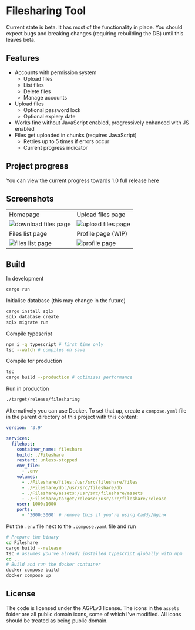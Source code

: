 # Filesharing Tool

Current state is beta. It has most of the functionality in place. You should expect bugs and breaking changes (requiring rebuilding the DB) until this leaves beta.

## Features

- Accounts with permission system
  - Upload files
  - List files
  - Delete files
  - Manage accounts
- Upload files
  - Optional password lock
  - Optional expiery date
- Works fine without JavaScript enabled, progressively enhanced with JS enabled
- Files get uploaded in chunks (requires JavaScript)
  - Retries up to 5 times if errors occur
  - Current progress indicator

## Project progress

You can view the current progress towards 1.0 full release [here](https://github.com/users/Reinachan/projects/3/views/1)

## Screenshots

<table>
<tr>
	<td>Homepage
	<td>Upload files page
<tr>
	<td><img src="https://user-images.githubusercontent.com/16106839/227304219-c2cc31e8-224c-4646-890e-22fce481ced7.png" alt="download files page" />
	<td><img src="https://user-images.githubusercontent.com/16106839/227304323-5b19b8ca-9fc5-4e26-a4f0-633729e5ba7f.png" alt="upload files page" />
<tr>
	<td>Files list page
	<td>Profile page (WIP)
<tr>
	<td><img src="https://user-images.githubusercontent.com/16106839/227304421-7249438d-5709-4050-8038-dbe93df403c6.png" alt="files list page" />
	<td><img src="https://user-images.githubusercontent.com/16106839/227304464-d32f5608-4462-4149-b70a-946cc5053599.png" alt="profile page" />
</table>

## Build

In development

```sh
cargo run
```

Initialise database (this may change in the future)

```sh
cargo install sqlx
sqlx database create
sqlx migrate run
```

Compile typescript

```sh
npm i -g typescript # first time only
tsc --watch # compiles on save
```

Compile for production

```sh
tsc
cargo build --production # optimises performance
```

Run in production

```sh
./target/release/filesharing
```

Alternatively you can use Docker. To set that up, create a `compose.yaml` file in the parent directory of this project with this content:

```yaml
version: '3.9'

services:
  filehost:
    container_name: fileshare
    build: ./Fileshare
    restart: unless-stopped
    env_file:
      - .env
    volumes:
      - ./Fileshare/files:/usr/src/fileshare/files
      - ./Fileshare/db:/usr/src/fileshare/db
      - ./Fileshare/assets:/usr/src/fileshare/assets
      - ./Fileshare/target/release:/usr/src/fileshare/release
    user: 1000:1000
    ports:
      - '3000:3000' # remove this if you're using Caddy/Nginx
```

Put the `.env` file next to the `.compose.yaml` file and run

```sh
# Prepare the binary
cd Fileshare
cargo build --release
tsc # assumes you've already installed typescript globally with npm
cd ..
# Build and run the docker container
docker compose build
docker compose up
```

## License

The code is licensed under the AGPLv3 license. The icons in the `assets` folder are all public domain icons, some of which I've modified. All icons should be treated as being public domain.
